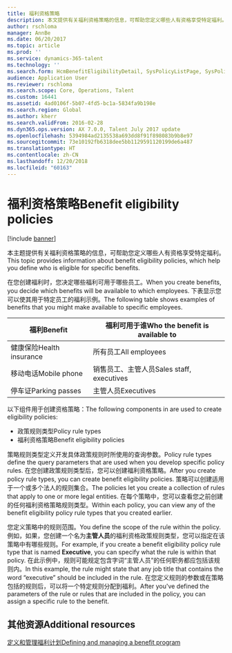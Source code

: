 ```yaml
---
title: 福利资格策略
description: 本文提供有关福利资格策略的信息，可帮助您定义哪些人有资格享受特定福利。
author: rschloma
manager: AnnBe
ms.date: 06/20/2017
ms.topic: article
ms.prod: ''
ms.service: dynamics-365-talent
ms.technology: ''
ms.search.form: HcmBenefitEligibilityDetail, SysPolicyListPage, SysPolicySourceDocumentRuleType
audience: Application User
ms.reviewer: rschloma
ms.search.scope: Core, Operations, Talent
ms.custom: 16441
ms.assetid: 4ad0106f-5b07-4fd5-bc1a-5834fa9b198e
ms.search.region: Global
ms.author: kherr
ms.search.validFrom: 2016-02-28
ms.dyn365.ops.version: AX 7.0.0, Talent July 2017 update
ms.openlocfilehash: 5394984ad2135538a693dd8f91f898083b9b8e97
ms.sourcegitcommit: 73e10192fb6318dee5bb1129591120199de6a487
ms.translationtype: HT
ms.contentlocale: zh-CN
ms.lasthandoff: 12/20/2018
ms.locfileid: "60163"
---
```

# <a name="benefit-eligibility-policies"></a><span data-ttu-id="5920e-103">福利资格策略</span><span class="sxs-lookup"><span data-stu-id="5920e-103">Benefit eligibility policies</span></span>

[!include [banner](includes/banner.md)]

<span data-ttu-id="5920e-104">本主题提供有关福利资格策略的信息，可帮助您定义哪些人有资格享受特定福利。</span><span class="sxs-lookup"><span data-stu-id="5920e-104">This topic provides information about benefit eligibility policies, which help you define who is eligible for specific benefits.</span></span>

<span data-ttu-id="5920e-105">在您创建福利时，您决定哪些福利可用于哪些员工。</span><span class="sxs-lookup"><span data-stu-id="5920e-105">When you create benefits, you decide which benefits will be available to which employees.</span></span> <span data-ttu-id="5920e-106">下表显示您可以使其用于特定员工的福利示例。</span><span class="sxs-lookup"><span data-stu-id="5920e-106">The following table shows examples of benefits that you might make available to specific employees.</span></span>

| <span data-ttu-id="5920e-107">福利</span><span class="sxs-lookup"><span data-stu-id="5920e-107">Benefit</span></span>          | <span data-ttu-id="5920e-108">福利可用于谁</span><span class="sxs-lookup"><span data-stu-id="5920e-108">Who the benefit is available to</span></span> |
|------------------|---------------------------------|
| <span data-ttu-id="5920e-109">健康保险</span><span class="sxs-lookup"><span data-stu-id="5920e-109">Health insurance</span></span> | <span data-ttu-id="5920e-110">所有员工</span><span class="sxs-lookup"><span data-stu-id="5920e-110">All employees</span></span>                   |
| <span data-ttu-id="5920e-111">移动电话</span><span class="sxs-lookup"><span data-stu-id="5920e-111">Mobile phone</span></span>     | <span data-ttu-id="5920e-112">销售员工、主管人员</span><span class="sxs-lookup"><span data-stu-id="5920e-112">Sales staff, executives</span></span>         |
| <span data-ttu-id="5920e-113">停车证</span><span class="sxs-lookup"><span data-stu-id="5920e-113">Parking passes</span></span>   | <span data-ttu-id="5920e-114">主管人员</span><span class="sxs-lookup"><span data-stu-id="5920e-114">Executives</span></span>                      |

<span data-ttu-id="5920e-115">以下组件用于创建资格策略：</span><span class="sxs-lookup"><span data-stu-id="5920e-115">The following components in are used to create eligibility policies:</span></span>

-   <span data-ttu-id="5920e-116">政策规则类型</span><span class="sxs-lookup"><span data-stu-id="5920e-116">Policy rule types</span></span>
-   <span data-ttu-id="5920e-117">福利资格策略</span><span class="sxs-lookup"><span data-stu-id="5920e-117">Benefit eligibility policies</span></span>

<span data-ttu-id="5920e-118">策略规则类型定义开发具体政策规则时所使用的查询参数。</span><span class="sxs-lookup"><span data-stu-id="5920e-118">Policy rule types define the query parameters that are used when you develop specific policy rules.</span></span> <span data-ttu-id="5920e-119">在您创建政策规则类型后，您可以创建福利资格策略。</span><span class="sxs-lookup"><span data-stu-id="5920e-119">After you create policy rule types, you can create benefit eligibility policies.</span></span> <span data-ttu-id="5920e-120">策略可以创建适用于一个或多个法人的规则集合。</span><span class="sxs-lookup"><span data-stu-id="5920e-120">The policies let you create a collection of rules that apply to one or more legal entities.</span></span> <span data-ttu-id="5920e-121">在每个策略中，您可以查看您之前创建的任何福利资格策略规则类型。</span><span class="sxs-lookup"><span data-stu-id="5920e-121">Within each policy, you can view any of the benefit eligibility policy rule types that you created earlier.</span></span> 

<span data-ttu-id="5920e-122">您定义策略中的规则范围。</span><span class="sxs-lookup"><span data-stu-id="5920e-122">You define the scope of the rule within the policy.</span></span> <span data-ttu-id="5920e-123">例如，如果，您创建一个名为**主管人员**的福利资格政策规则类型，您可以指定在该策略中有哪些规则。</span><span class="sxs-lookup"><span data-stu-id="5920e-123">For example, if you create a benefit eligibility policy rule type that is named **Executive**, you can specify what the rule is within that policy.</span></span> <span data-ttu-id="5920e-124">在此示例中，规则可能规定包含字词“主管人员”的任何职务都应包括该规则内。</span><span class="sxs-lookup"><span data-stu-id="5920e-124">In this example, the rule might state that any job title that contains the word “executive” should be included in the rule.</span></span> <span data-ttu-id="5920e-125">在您定义规则的参数或在策略包括的规则后，可以将一个特定规则分配到福利。</span><span class="sxs-lookup"><span data-stu-id="5920e-125">After you've defined the parameters of the rule or rules that are included in the policy, you can assign a specific rule to the benefit.</span></span>

<a name="additional-resources"></a><span data-ttu-id="5920e-126">其他资源</span><span class="sxs-lookup"><span data-stu-id="5920e-126">Additional resources</span></span>
--------

[<span data-ttu-id="5920e-127">定义和管理福利计划</span><span class="sxs-lookup"><span data-stu-id="5920e-127">Defining and managing a benefit program</span></span>](manage-benefit-program.md)




